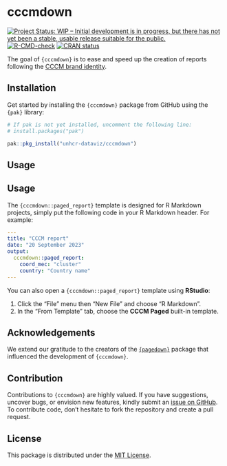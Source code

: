 
<!-- README.md is generated from README.Rmd. Please edit that file -->

# cccmdown

<!-- badges: start -->

[![Project Status: WIP – Initial development is in progress, but there
has not yet been a stable, usable release suitable for the
public.](https://www.repostatus.org/badges/latest/wip.svg)](https://www.repostatus.org/#wip)
[![R-CMD-check](https://github.com/unhcr-dataviz/cccmdown/actions/workflows/R-CMD-check.yaml/badge.svg)](https://github.com/unhcr-dataviz/cccmdown/actions/workflows/R-CMD-check.yaml)
[![CRAN
status](https://www.r-pkg.org/badges/version/unhcrthemes)](https://CRAN.R-project.org/package=unhcrthemes)
<!-- badges: end -->

The goal of `{cccmdown}` is to ease and speed up the creation of reports
following the [CCCM brand
identity](https://www.cccmcluster.org/branding-collection).

## Installation

Get started by installing the `{cccmdown}` package from GitHub using the
`{pak}` library:

``` r
# If pak is not yet installed, uncomment the following line:
# install.packages("pak")

pak::pkg_install("unhcr-dataviz/cccmdown")
```

## Usage

## Usage

The `{cccmdown::paged_report}` template is designed for R Markdown
projects, simply put the following code in your R Markdown header. For
example:

``` yaml
---
title: "CCCM report"
date: "20 September 2023"
output:
  cccmdown::paged_report:
    coord_mec: "cluster"
    country: "Country name"
---
```

You can also open a `{cccmdown::paged_report}` template using
**RStudio**:

1.  Click the “File” menu then “New File” and choose “R Markdown”.
2.  In the “From Template” tab, choose the **CCCM Paged** built-in
    template.

## Acknowledgements

We extend our gratitude to the creators of the
[`{pagedown}`](https://github.com/rstudio/pagedown) package that
influenced the development of `{cccmdown}`.

## Contribution

Contributions to `{cccmdown}` are highly valued. If you have
suggestions, uncover bugs, or envision new features, kindly submit an
[issue on GitHub](https://github.com/unhcr-dataviz/cccmdown/issues). To
contribute code, don’t hesitate to fork the repository and create a pull
request.

## License

This package is distributed under the [MIT
License](https://github.com/unhcr-dataviz/cccmdown/blob/master/LICENSE.md).
